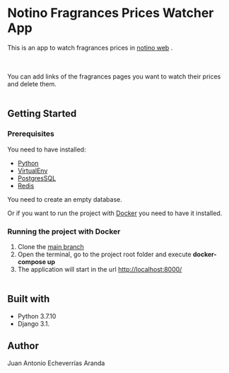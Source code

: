 # Notino Fragrances Prices Watcher App

This is an app to watch fragrances prices in [notino web](https://www.notino.es/) .<br><br><br>

You can add links of the fragrances pages you want to watch their prices and delete them.<br><br>


## Getting Started
### Prerequisites
You need to have installed:

- [Python](https://www.python.org/downloads/)
- [VirtualEnv](https://virtualenv.pypa.io/en/latest/index.html)
- [PostgresSQL](https://www.postgresql.org/download/)
- [Redis](https://redis.io/download)

You need to create an empty database.

Or if you want to run the project with [Docker](https://www.docker.com/get-started) you need to have it installed.

### Running the project with Docker
1. Clone the [main branch](https://github.com/Echeverrias/notino_watcher.git) </b>
2. Open the terminal, go to the project root folder and execute <b>docker-compose up</b><br>
3. The application will start in the url <a href="http://localhost:8000/">http://localhost:8000/</a><br><br>

## Built with
- Python 3.7.10
- Django 3.1.

## Author
Juan Antonio Echeverrías Aranda

